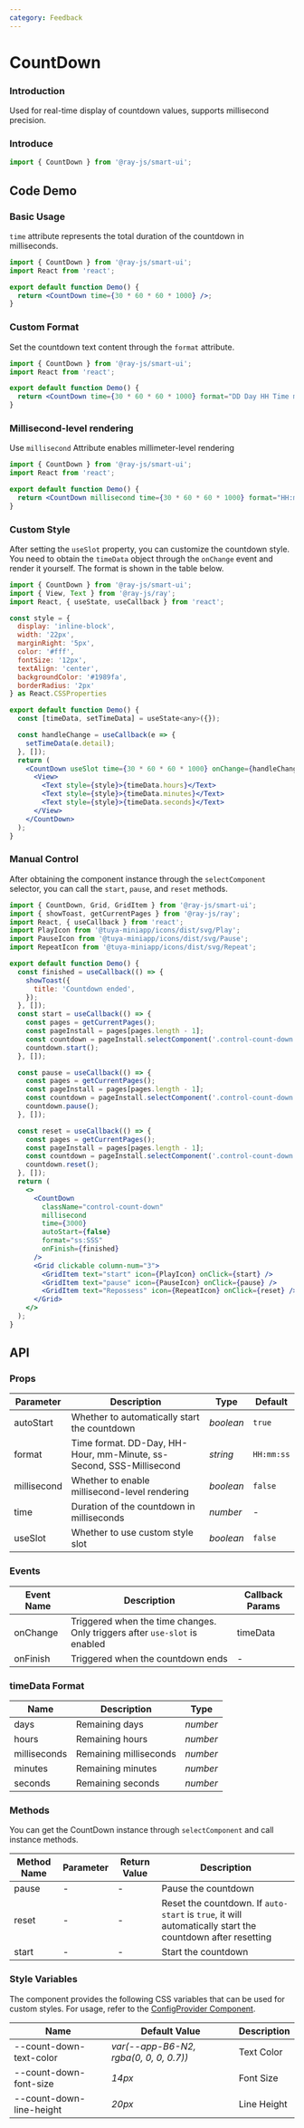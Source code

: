 ```yaml
---
category: Feedback
---
```


# CountDown

### Introduction

Used for real-time display of countdown values, supports millisecond precision.

### Introduce

```jsx
import { CountDown } from '@ray-js/smart-ui';
```

## Code Demo

### Basic Usage

`time` attribute represents the total duration of the countdown in milliseconds.

```jsx
import { CountDown } from '@ray-js/smart-ui';
import React from 'react';

export default function Demo() {
  return <CountDown time={30 * 60 * 60 * 1000} />;
}
```

### Custom Format

Set the countdown text content through the `format` attribute.

```jsx
import { CountDown } from '@ray-js/smart-ui';
import React from 'react';

export default function Demo() {
  return <CountDown time={30 * 60 * 60 * 1000} format="DD Day HH Time mm Divide ss second" />;
}
```

### Millisecond-level rendering

Use `millisecond` Attribute enables millimeter-level rendering

```jsx
import { CountDown } from '@ray-js/smart-ui';
import React from 'react';

export default function Demo() {
  return <CountDown millisecond time={30 * 60 * 60 * 1000} format="HH:mm:ss:SSS" />;
}
```

### Custom Style

After setting the `useSlot` property, you can customize the countdown style. You need to obtain the `timeData` object through the `onChange` event and render it yourself. The format is shown in the table below.

```jsx
import { CountDown } from '@ray-js/smart-ui';
import { View, Text } from '@ray-js/ray';
import React, { useState, useCallback } from 'react';

const style = {
  display: 'inline-block',
  width: '22px',
  marginRight: '5px',
  color: '#fff',
  fontSize: '12px',
  textAlign: 'center',
  backgroundColor: '#1989fa',
  borderRadius: '2px'
} as React.CSSProperties

export default function Demo() {
  const [timeData, setTimeData] = useState<any>({});

  const handleChange = useCallback(e => {
    setTimeData(e.detail);
  }, []);
  return (
    <CountDown useSlot time={30 * 60 * 60 * 1000} onChange={handleChange}>
      <View>
        <Text style={style}>{timeData.hours}</Text>
        <Text style={style}>{timeData.minutes}</Text>
        <Text style={style}>{timeData.seconds}</Text>
      </View>
    </CountDown>
  );
}
```

### Manual Control

After obtaining the component instance through the `selectComponent` selector, you can call the `start`, `pause`, and `reset` methods.

```jsx
import { CountDown, Grid, GridItem } from '@ray-js/smart-ui';
import { showToast, getCurrentPages } from '@ray-js/ray';
import React, { useCallback } from 'react';
import PlayIcon from '@tuya-miniapp/icons/dist/svg/Play';
import PauseIcon from '@tuya-miniapp/icons/dist/svg/Pause';
import RepeatIcon from '@tuya-miniapp/icons/dist/svg/Repeat';

export default function Demo() {
  const finished = useCallback(() => {
    showToast({
      title: 'Countdown ended',
    });
  }, []);
  const start = useCallback(() => {
    const pages = getCurrentPages();
    const pageInstall = pages[pages.length - 1];
    const countdown = pageInstall.selectComponent('.control-count-down');
    countdown.start();
  }, []);

  const pause = useCallback(() => {
    const pages = getCurrentPages();
    const pageInstall = pages[pages.length - 1];
    const countdown = pageInstall.selectComponent('.control-count-down');
    countdown.pause();
  }, []);

  const reset = useCallback(() => {
    const pages = getCurrentPages();
    const pageInstall = pages[pages.length - 1];
    const countdown = pageInstall.selectComponent('.control-count-down');
    countdown.reset();
  }, []);
  return (
    <>
      <CountDown
        className="control-count-down"
        millisecond
        time={3000}
        autoStart={false}
        format="ss:SSS"
        onFinish={finished}
      />
      <Grid clickable column-num="3">
        <GridItem text="start" icon={PlayIcon} onClick={start} />
        <GridItem text="pause" icon={PauseIcon} onClick={pause} />
        <GridItem text="Repossess" icon={RepeatIcon} onClick={reset} />
      </Grid>
    </>
  );
}
```

## API

### Props

| Parameter   | Description                                  | Type      | Default     |
| ----------- | -------------------------------------------- | --------- | ----------- |
| autoStart | Whether to automatically start the countdown | _boolean_ | `true` |
| format | Time format. DD-Day, HH-Hour, mm-Minute, ss-Second, SSS-Millisecond | _string_ | `HH:mm:ss` |
| millisecond | Whether to enable millisecond-level rendering | _boolean_ | `false` |
| time | Duration of the countdown in milliseconds | _number_ | - |
| useSlot | Whether to use custom style slot | _boolean_ | `false` |

### Events

| Event Name  | Description                                 | Callback Params |
| ----------- | ------------------------------------------- | --------------- |
| onChange | Triggered when the time changes. Only triggers after `use-slot` is enabled | timeData |
| onFinish | Triggered when the countdown ends | - |

### timeData Format

| Name         | Description  | Type     |
| ------------ | ------------ | -------- |
| days | Remaining days | _number_ |
| hours | Remaining hours | _number_ |
| milliseconds | Remaining milliseconds | _number_ |
| minutes | Remaining minutes | _number_ |
| seconds | Remaining seconds | _number_ |

### Methods

You can get the CountDown instance through `selectComponent` and call instance methods.

| Method Name | Parameter | Return Value | Description                                          |
| ----------- | --------- | ------------ | ---------------------------------------------------- |
| pause | - | - | Pause the countdown |
| reset | - | - | Reset the countdown. If `auto-start` is `true`, it will automatically start the countdown after resetting |
| start | - | - | Start the countdown |

### Style Variables

The component provides the following CSS variables that can be used for custom styles. For usage, refer to the [ConfigProvider Component](/material/smartui?comId=config-provider).

| Name                          | Default Value                             | Description |
| ----------------------------- | ----------------------------------------- | ----------- |
| --count-down-text-color | _var(--app-B6-N2, rgba(0, 0, 0, 0.7))_ | Text Color |
| --count-down-font-size | _14px_ | Font Size |
| --count-down-line-height | _20px_ | Line Height |